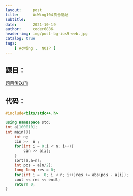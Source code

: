 ```yaml
---
layout:     post
title:      AcWing104货仓选址
subtitle:   
date:       2021-10-19
author:     coder6886
header-img: img/post-bg-ios9-web.jpg
catalog: true
tags:
    [ AcWing ,  NOIP ]
---
```


## 题目：

[题目传送门](https://www.acwing.com/problem/content/106/)

## 代码：

```c++
#include<bits/stdc++.h>

using namespace std;
int a[100010];
int main(){
    int n;
    cin >>  n ;
    for(int i = 0;i < n; i++){
        cin >> a[i];
    }
    sort(a,a+n);
    int pos = a[n/2];
    long long res = 0;
    for(int i =  0; i < n; i++)res += abs(pos - a[i]);
    cout << res << endl;
    return 0;
}
```

